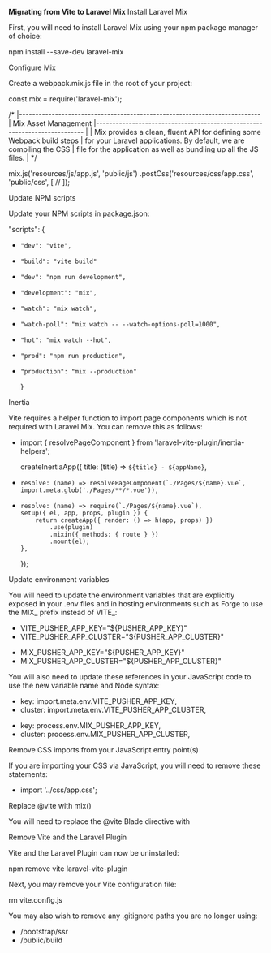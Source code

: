 **Migrating from Vite to Laravel Mix**
Install Laravel Mix

First, you will need to install Laravel Mix using your npm package manager of choice:

npm install --save-dev laravel-mix

Configure Mix

Create a webpack.mix.js file in the root of your project:

const mix = require('laravel-mix');

/*
 |--------------------------------------------------------------------------
 | Mix Asset Management
 |--------------------------------------------------------------------------
 |
 | Mix provides a clean, fluent API for defining some Webpack build steps
 | for your Laravel applications. By default, we are compiling the CSS
 | file for the application as well as bundling up all the JS files.
 |
 */

mix.js('resources/js/app.js', 'public/js')
    .postCss('resources/css/app.css', 'public/css', [
        //
    ]);

Update NPM scripts

Update your NPM scripts in package.json:

  "scripts": {
-     "dev": "vite",
-     "build": "vite build"
+     "dev": "npm run development",
+     "development": "mix",
+     "watch": "mix watch",
+     "watch-poll": "mix watch -- --watch-options-poll=1000",
+     "hot": "mix watch --hot",
+     "prod": "npm run production",
+     "production": "mix --production"
  }

Inertia

Vite requires a helper function to import page components which is not required with Laravel Mix. You can remove this as follows:

- import { resolvePageComponent } from 'laravel-vite-plugin/inertia-helpers';

  createInertiaApp({
      title: (title) => `${title} - ${appName}`,
-     resolve: (name) => resolvePageComponent(`./Pages/${name}.vue`, import.meta.glob('./Pages/**/*.vue')),
+     resolve: (name) => require(`./Pages/${name}.vue`),
      setup({ el, app, props, plugin }) {
          return createApp({ render: () => h(app, props) })
              .use(plugin)
              .mixin({ methods: { route } })
              .mount(el);
      },
  });

Update environment variables

You will need to update the environment variables that are explicitly exposed in your .env files and in hosting environments such as Forge to use the MIX_ prefix instead of VITE_:

- VITE_PUSHER_APP_KEY="${PUSHER_APP_KEY}"
- VITE_PUSHER_APP_CLUSTER="${PUSHER_APP_CLUSTER}"
+ MIX_PUSHER_APP_KEY="${PUSHER_APP_KEY}"
+ MIX_PUSHER_APP_CLUSTER="${PUSHER_APP_CLUSTER}"

You will also need to update these references in your JavaScript code to use the new variable name and Node syntax:

-    key: import.meta.env.VITE_PUSHER_APP_KEY,
-    cluster: import.meta.env.VITE_PUSHER_APP_CLUSTER,
+    key: process.env.MIX_PUSHER_APP_KEY,
+    cluster: process.env.MIX_PUSHER_APP_CLUSTER,

Remove CSS imports from your JavaScript entry point(s)

If you are importing your CSS via JavaScript, you will need to remove these statements:

- import '../css/app.css';

Replace @vite with mix()

You will need to replace the @vite Blade directive with <script> and <link rel="stylesheet"> tags and the mix() helper:

- @viteReactRefresh
- @vite('resources/js/app.js')
+ <link rel="stylesheet" href="{{ mix('css/app.css') }}">
+ <script src="{{ mix('js/app.js') }}" defer></script>

Remove Vite and the Laravel Plugin

Vite and the Laravel Plugin can now be uninstalled:

npm remove vite laravel-vite-plugin

Next, you may remove your Vite configuration file:

rm vite.config.js

You may also wish to remove any .gitignore paths you are no longer using:

- /bootstrap/ssr
- /public/build
